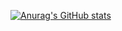 [![Anurag's GitHub stats](https://github-readme-stats.vercel.app/api?username=Luna252)](https://github.com/anuraghazra/github-readme-stats)